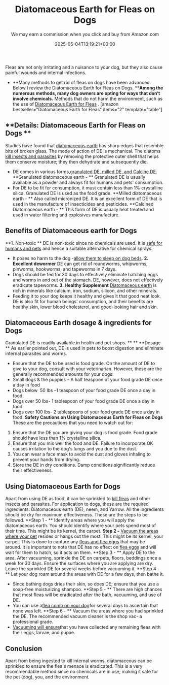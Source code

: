 ﻿---
author: We may earn a commission when you click and buy from Amazon.com
layout: post
title: Diatomaceous Earth for Fleas on Dogs
date: '2025-05-04T13:19:21+00:00'
categories:
- Fleas
- Guide
tags: []
slug: /diatomaceous-earth-for-fleas-on-dogs/
lastmod: 2025-05-07T12:21:26+03:00
---

Fleas are not only irritating and a nuisance to your dog, but they also cause painful wounds and internal infections.
- **Many methods to get rid of fleas on dogs have been advanced. Below I review the Diatomaceous Earth for Fleas on Dogs. ****Among the numerous methods, many dog owners are opting for ways that don’t involve chemicals.**
Methods that do not harm the environment, such as the use of
[Diatomaceous Earth for Fleas](https://pestpolicy.com/diatomaceous-earth-for-fleas/)
.
[amazon bestseller="Diatomaceous Earth for Fleas" items="2" template="table"]
## **Details: Diatomaceous Earth for Fleas on Dogs **
Studies have found that
[diatomaceous earth](https://pestpolicy.com/diatomaceous-earth/)
has sharp edges that resemble bits of broken glass. The mode of action of DE is mechanical.
The diatoms
[kill insects and parasites](https://pestpolicy.com/does-salt-kill-fleas/)
by removing the protective outer shell that helps them conserve moisture; they then dehydrate and subsequently die.
- DE comes in various forms,[granulated DE, milled DE, and Calcine DE](http://npic.orst.edu/ingred/de.html).
**Granulated diatomaceous earth - **
Granulated DE is usually available as a powder and always fit for humans and pets' consumption.
- For DE to be fit for consumption, it must contain less than 1% crystalline silica. Granulated DE is used as the food grade.
**Milled diatomaceous earth - **
Also called micronized DE. It is an excellent form of DE that is used in the manufacture of insecticides and pesticides.
**Calcined Diatomaceous earth - **
This form of DE is usually heat treated and used in water filtering and explosives manufacture.
## Benefits of Diatomaceous earth for Dogs
**1. Non-toxic **
DE is non-toxic since no chemicals are used. It is
[safe for humans and pets](https://pestpolicy.com/pet-safe-roach-killer/)
and hence a suitable alternative for chemical sprays.
- It poses no harm to the dog -[allow them to sleep on dog beds](https://pestpolicy.com/best-dog-beds/).
**2. Excellent dewormer**
DE can get rid of roundworms, whipworms, pinworms, hookworms, and tapeworms in 7 days.
- Dogs should be fed for 30 days to effectively eliminate hatching eggs and worms in and out of the stomach.
DE, however, does not effectively eradicate tapeworms.
**3. Healthy Supplement**
[Diatomaceous earth](https://pestpolicy.com/diatomaceous-earth-for-fleas-on-cats/)
is rich in minerals like calcium, iron, sodium, silicon, and other minerals.
- Feeding it to your dog keeps it healthy and gives it that good neat look.
DE is also fit for human beings' consumption, and their benefits are healthy skin, lower blood cholesterol, and good-looking hair and skin.
## **Diatomaceous Earth dosage & ingredients for Dogs**
Granulated DE is readily available in health and pet shops.
** **
**Dosage **
As earlier pointed out, DE is used in pets to boost digestion and eliminate internal parasites and worms.
- Ensure that the DE to be used is food grade. On the amount of DE to give to your dog, consult with your veterinarian.
However, these are the generally recommended amounts for your dogs:
- Small dogs & the puppies – A half teaspoon of your food grade DE once a day in food
- Dogs below  50 lbs –1 teaspoon of your food grade DE once a day in food.
- Dogs over 50 lbs- 1 tablespoon of your food grade DE once a day in food
- Dogs over 100 lbs- 2 tablespoons of your food grade DE once a day in food.
**Safety Cautions on Using Diatomaceous Earth for Fleas on Dogs**
These are the precautions that you need to watch out for:
1. Ensure that the DE you are giving your dog is food grade. Food grade should have less than 1% crystalline silica.
2. Ensure that you mix well the food and DE. Failure to incorporate OK causes irritation to the dog's lungs and you due to the dust.
3. You can wear a face mask to avoid the dust and gloves inhaling to prevent your hands from drying.
4. Store the DE in dry conditions. Damp conditions significantly reduce their effectiveness.
## **Using Diatomaceous Earth for Dogs**
Apart from using DE as food, it can be sprinkled to
[kill fleas](https://pestpolicy.com/does-the-dryer-kill-fleas/)
and other insects and parasites.
For application to dogs, these are the required ingredients: Diatomaceous earth (DE), neem, and Yarrow. All the ingredients should be dry for maximum effectiveness.
These are the steps to be followed.
**Step 1 - **
Identify areas where you will apply the diatomaceous earth. You should identify where your pets spend most of their time. This might be its kernel, the carpet.
**Step 2 -**
[Vacuum the areas where your pet](https://pestpolicy.com/best-cordless-vacuum-for-pet-hair/)
resides or hangs out the most. This might be its kernel, your carpet.
This is done to capture any
[fleas and flea eggs](https://pestpolicy.com/how-to-kill-flea-eggs/)
that may be around. It is important to note that DE has no effect on
[flea eggs](https://pestpolicy.com/flea-eggs-vs-dandruff/)
and will wait for them to hatch, so it acts on them.
**Step 3 - **
Apply DE to the area. After vacuuming, sprinkle the DE on carpets, floors, beddings once a week for 30 days.
Ensure the surfaces where you are applying are dry. Leave the sprinkled DE for several weeks before vacuuming it.
**Step 4 - **
Let your dog roam around the areas with DE for a few days, then bathe it.
- Since bathing dogs dries their skin, so does DE; ensure that you use a soap-free moisturizing shampoo.
**Step 5 - **
There are high chances that most fleas will be eradicated after the bath, vacuuming, and use of DE.
- You can use a[flea comb on your dog](https://pestpolicy.com/best-flea-combs-for-dogs/)for several days to ascertain that none was left.
**Step 6 - **
Vacuum the areas where you had sprinkled the DE. The recommended vacuum cleaner is the shop vac- a professional grade.
- [Vacuuming will ensure](https://pestpolicy.com/best-vacuum-for-fleas/)that you have collected any remaining fleas with their eggs, larvae, and pupae.
## **Conclusion**
Apart from being ingested to kill internal worms, diatomaceous can be sprinkled to ensure the flea's menace is eradicated.
This is a very recommendable method since no chemicals are in use, making it safe for the pet (dog), you, and the environment.